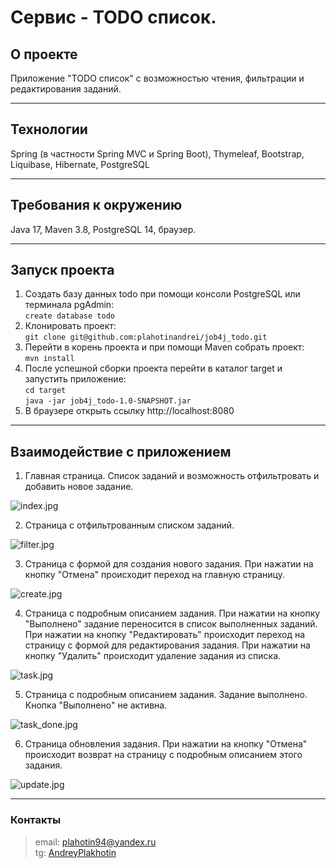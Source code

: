 # Сервис - TODO список.

## О проекте
Приложение "TODO список" с возможностью чтения, фильтрации и редактирования заданий.

***

## Технологии
Spring (в частности Spring MVC и Spring Boot), Thymeleaf, Bootstrap, Liquibase, Hibernate, PostgreSQL

***

## Требования к окружению

Java 17, Maven 3.8, PostgreSQL 14, браузер.

***

## Запуск проекта

1. Создать базу данных todo при помощи консоли PostgreSQL или терминала pgAdmin: <br>
   ```create database todo```
2. Клонировать проект: <br>
   ```git clone git@github.com:plahotinandrei/job4j_todo.git```
3. Перейти в корень проекта и при помощи Maven собрать проект: <br>
   ```mvn install```
4. После успешной сборки проекта перейти в каталог target и запустить приложение: <br>
   ```cd target``` <br>
   ```java -jar job4j_todo-1.0-SNAPSHOT.jar```
5. В браузере открыть ссылку http://localhost:8080
***

## Взаимодействие с приложением
1. Главная страница. Список заданий и возможность отфильтровать и добавить новое задание.

![index.jpg](img/index.jpg)

2. Страница с отфильтрованным списком заданий.

![filter.jpg](img/filter.jpg)

3. Страница с формой для создания нового задания. При нажатии на кнопку "Отмена" происходит переход на главную страницу.

![create.jpg](img/create.jpg)

4. Страница с подробным описанием задания. При нажатии на кнопку "Выполнено" задание переносится в список выполненных заданий. При нажатии на кнопку "Редактировать" происходит переход на страницу с формой для редактирования задания. При нажатии на кнопку "Удалить" происходит удаление задания из списка.

![task.jpg](img/task.jpg)

5. Страница с подробным описанием задания. Задание выполнено. Кнопка "Выполнено" не активна.

![task_done.jpg](img/task_done.jpg)

6. Страница обновления задания. При нажатии на кнопку "Отмена" происходит возврат на страницу с подробным описанием этого задания.

![update.jpg](img/update.jpg)



***

### Контакты

> email: [plahotin94@yandex.ru](mailto:plahotin94@yandex.ru) <br>
> tg: [AndreyPlakhotin](https://t.me/AndreyPlakhotin) <br>